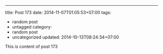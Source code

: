 ---
title: Post 173
date: 2014-11-07T01:05:53+07:00
tags:
  - random post
  - untagged
category:
  - random post
  - uncategorized
updated: 2014-10-13T08:24:34+07:00

This is content of post 173